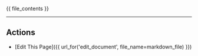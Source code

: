 {{ file_contents }}
****
Actions
---------

* [Edit This Page]({{ url_for('edit_document', file_name=markdown_file) }})
